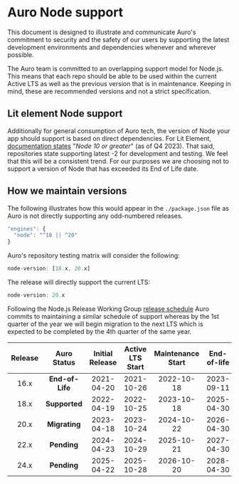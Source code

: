 # Auro Node support

This document is designed to illustrate and communicate Auro's commitment to security and the safety of our users by supporting the latest development environments and dependencies whenever and wherever possible.

The Auro team is committed to an overlapping support model for Node.js. This means that each repo should be able to be used within the current Active LTS as well as the previous version that is in maintenance. Keeping in mind, these are recommended versions and not a strict specification.

## Lit element Node support

Additionally for general consumption of Auro tech, the version of Node your app should support is based on direct dependencies. For Lit Element, [documentation states](https://lit.dev/docs/v1/getting-started/#:~:text=Node.js%20and%20npm%20for%20managing%20dependencies.%20Requires%20Node.js%2010%20or%20greater.) "*Node 10 or greater*" (as of Q4 2023). That said, repositories state supporting latest -2 for development and testing. We feel that this will be a consistent trend. For our purposes we are choosing not to support a version of Node that has exceeded its End of Life date.

## How we maintain versions

The following illustrates how this would appear in the `./package.json` file as Auro is not directly supporting any odd-numbered releases.

```js
"engines": {
  "node": "^18 || ^20"
}
```

Auro's repository testing matrix will consider the following:

```js
node-version: [18.x, 20.x]
```

The release will directly support the current LTS:

```js
node-version: 20.x
```

Following the Node.js Release Working Group [release schedule](https://github.com/nodejs/release#release-schedule) Auro commits to maintaining a similar schedule of support whereas by the 1st quarter of the year we will begin migration to the next LTS which is expected to be completed by the 4th quarter of the same year.

| Release  | Auro Status         |Initial Release | Active LTS Start | Maintenance Start | End-of-life|
| :--:     | :---:               | :---:          | :---:            | :---:             | :---:      |
| 16.x     | **End-of-Life**     | 2021-04-20     | 2021-10-26       | 2022-10-18        | 2023-09-11 |
| 18.x     | **Supported**       | 2022-04-19     | 2022-10-25       | 2023-10-18        | 2025-04-30 |
| 20.x     | **Migrating**       | 2023-04-18     | 2023-10-24       | 2024-10-22        | 2026-04-30 |
| 22.x     | **Pending**         | 2024-04-23     | 2024-10-29       | 2025-10-21        | 2027-04-30 |
| 24.x     | **Pending**         | 2025-04-22     | 2025-10-28       | 2026-10-20        | 2028-04-30 |

